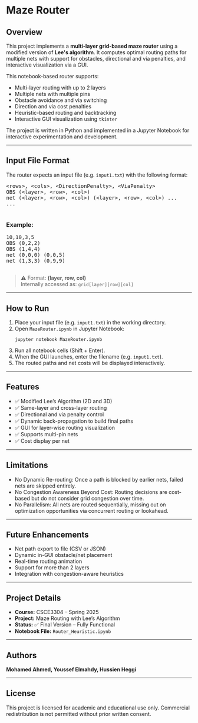 <!DOCTYPE html>
<html lang="en">
<head>
  <meta charset="UTF-8">
</head>
<body>

  <h1>Maze Router</h1>

  <h2>Overview</h2>
  <p>
    This project implements a <strong>multi-layer grid-based maze router</strong> using a modified version of <strong>Lee's algorithm</strong>. It computes optimal routing paths for multiple nets with support for obstacles, directional and via penalties, and interactive visualization via a GUI.
  </p>
  <p>This notebook-based router supports:</p>
  <ul>
    <li>Multi-layer routing with up to 2 layers</li>
    <li>Multiple nets with multiple pins</li>
    <li>Obstacle avoidance and via switching</li>
    <li>Direction and via cost penalties</li>
    <li>Heuristic-based routing and backtracking</li>
    <li>Interactive GUI visualization using <code>tkinter</code></li>
  </ul>
  <p>The project is written in Python and implemented in a Jupyter Notebook for interactive experimentation and development.</p>

  <hr>

  <h2>Input File Format</h2>
  <p>The router expects an input file (e.g. <code>input1.txt</code>) with the following format:</p>
  <pre>
&lt;rows&gt;, &lt;cols&gt;, &lt;DirectionPenalty&gt;, &lt;ViaPenalty&gt;
OBS (&lt;layer&gt;, &lt;row&gt;, &lt;col&gt;)
net (&lt;layer&gt;, &lt;row&gt;, &lt;col&gt;) (&lt;layer&gt;, &lt;row&gt;, &lt;col&gt;) ...
...
  </pre>

  <h3>Example:</h3>
  <pre>
10,10,3,5
OBS (0,2,2)
OBS (1,4,4)
net (0,0,0) (0,0,5)
net (1,3,3) (0,9,9)
  </pre>
  <blockquote>
    ⚠️ Format: <strong>(layer, row, col)</strong><br>
    Internally accessed as: <code>grid[layer][row][col]</code>
  </blockquote>

  <hr>

  <h2>How to Run</h2>
  <ol>
    <li>Place your input file (e.g. <code>input1.txt</code>) in the working directory.</li>
    <li>Open <code>MazeRouter.ipynb</code> in Jupyter Notebook:
      <pre><code>jupyter notebook MazeRouter.ipynb</code></pre>
    </li>
    <li>Run all notebook cells (Shift + Enter).</li>
    <li>When the GUI launches, enter the filename (e.g. <code>input1.txt</code>).</li>
    <li>The routed paths and net costs will be displayed interactively.</li>
  </ol>

  <hr>

  <h2>Features</h2>
  <ul>
    <li>✅ Modified Lee’s Algorithm (2D and 3D)</li>
    <li>✅ Same-layer and cross-layer routing</li>
    <li>✅ Directional and via penalty control</li>
    <li>✅ Dynamic back-propagation to build final paths</li>
    <li>✅ GUI for layer-wise routing visualization</li>
    <li>✅ Supports multi-pin nets</li>
    <li>✅ Cost display per net</li>
  </ul>

  <hr>

  <h2>Limitations</h2>
  <ul>
    <li>No Dynamic Re-routing: Once a path is blocked by earlier nets, failed nets are skipped entirely.</li>
    <li>No Congestion Awareness Beyond Cost: Routing decisions are cost-based but do not consider grid congestion over time.</li>
    <li>No Parallelism: All nets are routed sequentially, missing out on optimization opportunities via concurrent routing or lookahead.</li>
  </ul>

  <hr>

  <h2>Future Enhancements</h2>
  <ul>
    <li>Net path export to file (CSV or JSON)</li>
    <li>Dynamic in-GUI obstacle/net placement</li>
    <li>Real-time routing animation</li>
    <li>Support for more than 2 layers</li>
    <li>Integration with congestion-aware heuristics</li>
  </ul>

  <hr>

  <h2>Project Details</h2>
  <ul>
    <li><strong>Course:</strong> CSCE3304 – Spring 2025</li>
    <li><strong>Project:</strong> Maze Routing with Lee’s Algorithm</li>
    <li><strong>Status:</strong> ✅ Final Version – Fully Functional</li>
    <li><strong>Notebook File:</strong> <code>Router_Heuristic.ipynb</code></li>
  </ul>

  <hr>

  <h2>Authors</h2>
  <p><strong>Mohamed Ahmed, Youssef Elmahdy, Hussien Heggi</strong></p>

  <hr>

  <h2>License</h2>
  <p>
    This project is licensed for academic and educational use only.
    Commercial redistribution is not permitted without prior written consent.
  </p>

</body>
</html>

